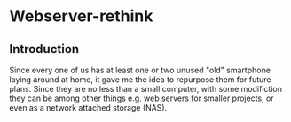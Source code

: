 # Webserver-rethink

## Introduction ##
Since every one of us has at least one or two unused "old" smartphone laying around at home, it gave me the idea to repurpose them for future plans. Since they are no less than a small computer, with some modifiction they can be among other things e.g. web servers for smaller projects, or even as a network attached storage (NAS).
